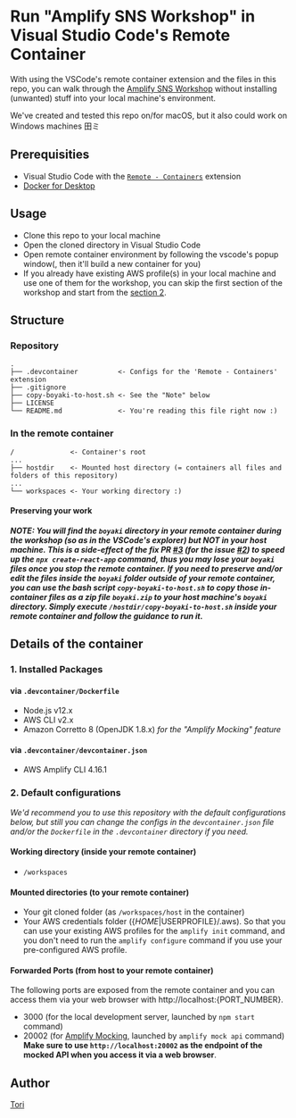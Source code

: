 # Run "Amplify SNS Workshop" in Visual Studio Code's Remote Container

With using the VSCode's remote container extension and the files in this repo, you can walk through the [Amplify SNS Workshop](https://amplify-sns.workshop.aws/) without installing (unwanted) stuff into your local machine's environment.

We've created and tested this repo on/for macOS, but it also could work on Windows machines 田ミ

## Prerequisities

- Visual Studio Code with the [`Remote - Containers`](https://marketplace.visualstudio.com/items?itemName=ms-vscode-remote.remote-containers) extension
- [Docker for Desktop](https://www.docker.com/products/docker-desktop)

## Usage

- Clone this repo to your local machine
- Open the cloned directory in Visual Studio Code
- Open remote container environment by following the vscode's popup window(, then it'll build a new container for you)
- If you already have existing AWS profile(s) in your local machine and use one of them for the workshop, you can skip the first section of the workshop and start from the [section 2](https://amplify-sns.workshop.aws/10_getting_started/00_what_you_build.html).

## Structure

### Repository

```shell
.
├── .devcontainer          <- Configs for the 'Remote - Containers' extension
├── .gitignore
├── copy-boyaki-to-host.sh <- See the "Note" below
├── LICENSE
└── README.md              <- You're reading this file right now :)
```

### In the remote container

```shell
/              <- Container's root
...
├── hostdir    <- Mounted host directory (= containers all files and folders of this repository)
...
└── workspaces <- Your working directory :)
```

#### Preserving your work

**_NOTE: You will find the `boyaki` directory in your remote container during the workshop (so as in the VSCode's explorer) but NOT in your host machine. This is a side-effect of the fix PR [#3](https://github.com/toricls/aws-amplify-sns-workshop-in-vscode/pull/3) (for the issue [#2](https://github.com/toricls/aws-amplify-sns-workshop-in-vscode/issues/2)) to speed up the `npx create-react-app` command, thus you may lose your `boyaki` files once you stop the remote container. If you need to preserve and/or edit the files inside the `boyaki` folder outside of your remote container, you can use the bash script `copy-boyaki-to-host.sh` to copy those in-container files as a zip file `boyaki.zip` to your host machine's `boyaki` directory. Simply execute `/hostdir/copy-boyaki-to-host.sh` inside your remote container and follow the guidance to run it._**

## Details of the container

### 1. Installed Packages

#### via `.devcontainer/Dockerfile`

- Node.js v12.x
- AWS CLI v2.x
- Amazon Corretto 8 (OpenJDK 1.8.x) _for the "Amplify Mocking" feature_

#### via `.devcontainer/devcontainer.json`

- AWS Amplify CLI 4.16.1

### 2. Default configurations

_We'd recommend you to use this repository with the default configurations below, but still you can change the configs in the `devcontainer.json` file and/or the `Dockerfile` in the `.devcontainer` directory if you need._

#### Working directory (inside your remote container)

- `/workspaces`

#### Mounted directories (to your remote container)

- Your git cloned folder (as `/workspaces/host` in the container)
- Your AWS credentials folder ({$HOME|$USERPROFILE}/.aws). So that you can use your existing AWS profiles for the `amplify init` command, and you don't need to run the `amplify configure` command if you use your pre-configured AWS profile.

#### Forwarded Ports (from host to your remote container)

The following ports are exposed from the remote container and you can access them via your web browser with http://localhost:{PORT_NUMBER}.

- 3000 (for the local development server, launched by `npm start` command)
- 20002 (for [Amplify Mocking](https://docs.amplify.aws/cli/usage/mock), launched by `amplify mock api` command) **Make sure to use `http://localhost:20002` as the endpoint of the mocked API when you access it via a web browser**.

## Author

[Tori](https://github.com/toricls)
